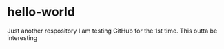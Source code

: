 # hello-world
Just another respository
I am testing GitHub for the 1st time. This outta be interesting
